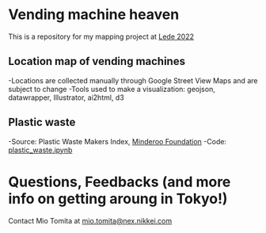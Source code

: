 # Vending machine heaven
This is a repository for my mapping project at [Lede 2022](https://ledeprogram.com/)


## Location map of vending machines
-Locations are collected manually through Google Street View Maps and are subject to change
-Tools used to make a visualization:
    geojson, datawrapper, Illustrator, ai2html, d3

## Plastic waste
-Source: Plastic Waste Makers Index, [Minderoo Foundation](https://www.minderoo.org/plastic-waste-makers-index/data/flows/#/sankey/global/10)
-Code: [plastic_waste.ipynb](https://github.com/miotomita/vending-machine/blob/main/plastic_waste.ipynb)


# Questions, Feedbacks (and more info on getting aroung in Tokyo!) 
Contact Mio Tomita at mio.tomita@nex.nikkei.com
